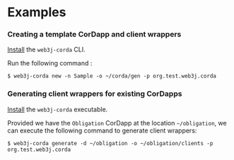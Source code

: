 Examples
========

### Creating a template CorDapp and client wrappers

[Install](quickstart.md) the `web3j-corda` CLI. 

Run the following command :

```shell
$ web3j-corda new -n Sample -o ~/corda/gen -p org.test.web3j.corda
```

### Generating client wrappers for existing CorDapps

[Install](quickstart.md) the `web3j-corda` executable. 

Provided we have the `Obligation` CorDapp at the location `~/obligation`, we can execute the following command to generate client wrappers: 

```shell
$ web3j-corda generate -d ~/obligation -o ~/obligation/clients -p org.test.web3j.corda
```
